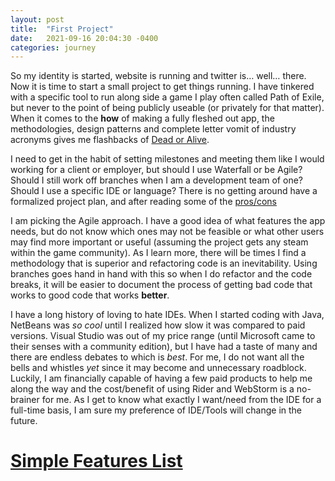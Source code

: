 ```yaml
---
layout: post
title:  "First Project"
date:   2021-09-16 20:04:30 -0400
categories: journey
---
```



So my identity is started, website is running and twitter is… well… there. Now it is time to start a small project to get things running. I have tinkered with a specific tool to run along side a game I play often called Path of Exile, but never to the point of being publicly useable (or privately for that matter).  When it comes to the **how** of making a fully fleshed out app, the methodologies, design patterns and complete letter vomit of industry acronyms gives me flashbacks of [Dead or Alive]( https://www.youtube.com/watch?v=PGNiXGX2nLU). 

I need to get in the habit of setting milestones and meeting them like I would working for a client or employer, but should I use Waterfall or be Agile? Should I still work off branches when I am a development team of one? Should I use a specific IDE or language? There is no getting around have a formalized project plan, and after reading some of the [pros/cons]( https://www.macadamian.com/learn/when-to-use-waterfall-vs-agile/) 

I am picking the Agile approach. I have a good idea of what features the app needs, but do not know which ones may not be feasible or what other users may find more important or useful (assuming the project gets any steam within the game community). As I learn more, there will be times I find a methodology that is superior and refactoring code is an inevitability. Using branches goes hand in hand with this so when I do refactor and the code breaks, it will be easier to document the process of getting bad code that works to good code that works **better**. 

I have a long history of loving to hate IDEs. When I started coding with Java, NetBeans was *so cool* until I realized how slow it was compared to paid versions. Visual Studio was out of my price range (until Microsoft came to their senses with a community edition), but I have had a taste of many and there are endless debates to which is *best*. For me, I do not want all the bells and whistles *yet* since it may become and unnecessary roadblock. Luckily, I am financially capable of having a few paid products to help me along the way and the cost/benefit of using Rider and WebStorm is a no-brainer for me.  As I get to know what exactly I want/need from the IDE for a full-time basis, I am sure my preference of IDE/Tools will change in the future.

# [Simple Features List]( https://github.com/john-winko/PoeAcolyte/blob/6a3038cbcebbf237c155202f3654a11c9fdf9ccd/Features.md)


